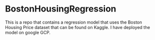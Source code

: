 # BostonHousingRegression
This is a repo that contains a regression model that uses the Boston Housing Price dataset that can be found on Kaggle.
I have deployed the model on google GCP.
